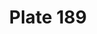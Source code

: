 ---
pid: '189'
an: '8'
title: Plate 189
rev_year: 
_date: '1800'
caption: Mise d'un Elégant.
translation: Outfit of a fashionable man.
student: Barthélemy Glama
keywords: "[ Elegant, Masculin ]"
permalink: /plates/189/
layout: plate-page
---